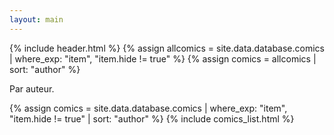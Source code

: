 ```yaml
---
layout: main
---
```


{% include header.html %}
{% assign allcomics = site.data.database.comics | where_exp: "item", "item.hide != true" %}
{% assign comics = allcomics | sort: "author" %}

Par auteur.

<div id="comics-list">
{% assign comics = site.data.database.comics | where_exp: "item", "item.hide != true" |  sort: "author" %}
{% include comics_list.html %}
</div>